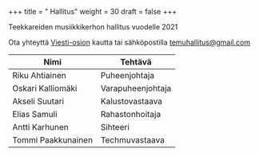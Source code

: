 +++
title = " Hallitus"
weight = 30
draft = false
+++

Teekkareiden musiikkikerhon hallitus vuodelle 2021

Ota yhteyttä [Viesti-osion](#contact) kautta tai sähköpostilla temuhallitus@gmail.com

| Nimi               | Tehtävä           |
| ------------------ | ----------------- |
| Riku Ahtiainen     | Puheenjohtaja     |
| Oskari Kalliomäki  | Varapuheenjohtaja |
| Akseli Suutari     | Kalustovastaava   |
| Elias Samuli       | Rahastonhoitaja   |
| Antti Karhunen     | Sihteeri          |
| Tommi Paakkunainen | Techmuvastaava    |
